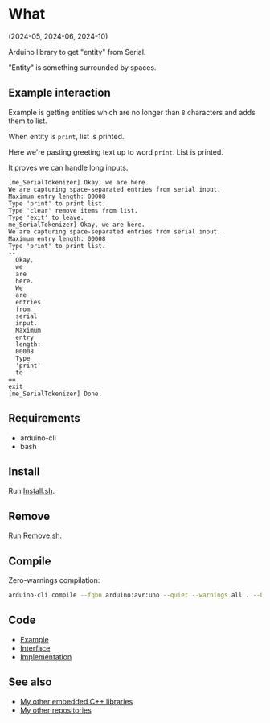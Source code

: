 # What

(2024-05, 2024-06, 2024-10)

Arduino library to get "entity" from Serial.

"Entity" is something surrounded by spaces.

## Example interaction

Example is getting entities which are no longer than `8` characters and
adds them to list.

When entity is `print`, list is printed.

Here we're pasting greeting text up to word `print`. List is printed.

It proves we can handle long inputs.

```
[me_SerialTokenizer] Okay, we are here.
We are capturing space-separated entries from serial input.
Maximum entry length: 00008
Type 'print' to print list.
Type 'clear' remove items from list.
Type 'exit' to leave.
me_SerialTokenizer] Okay, we are here.
We are capturing space-separated entries from serial input.
Maximum entry length: 00008
Type 'print' to print list.
--
  Okay,
  we
  are
  here.
  We
  are
  entries
  from
  serial
  input.
  Maximum
  entry
  length:
  00008
  Type
  'print'
  to
==
exit
[me_SerialTokenizer] Done.
```

## Requirements

  * arduino-cli
  * bash


## Install

Run [Install.sh](Install.sh).


## Remove

Run [Remove.sh](Remove.sh).


## Compile

Zero-warnings compilation:

```bash
arduino-cli compile --fqbn arduino:avr:uno --quiet --warnings all . --build-property compiler.cpp.extra_flags="-std=c++1z"
```

## Code

* [Example][Example]
* [Interface][Interface]
* [Implementation][Implementation]


## See also

* [My other embedded C++ libraries][Embedded]
* [My other repositories][Repos]

[Example]: examples/me_SerialTokenizer/me_SerialTokenizer.ino
[Interface]: src/me_SerialTokenizer.h
[Implementation]: src/me_SerialTokenizer.cpp

[Embedded]: https://github.com/martin-eden/Embedded_Crafts/tree/master/Parts
[Repos]: https://github.com/martin-eden/contents
